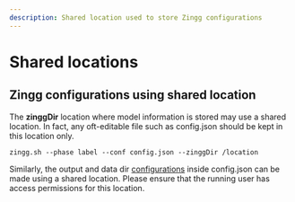 ```yaml
---
description: Shared location used to store Zingg configurations
---
```


# Shared locations

## Zingg configurations using shared location

The **zinggDir** location where model information is stored may use a shared location. In fact, any oft-editable file such as config.json should be kept in this location only.

```
zingg.sh --phase label --conf config.json --zinggDir /location
```

Similarly, the output and data dir [configurations](../../../setup/configuration.md) inside config.json can be made using a shared location. Please ensure that the running user has access permissions for this location.
